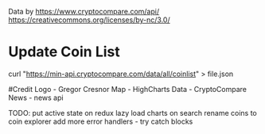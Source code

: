 Data by
https://www.cryptocompare.com/api/
https://creativecommons.org/licenses/by-nc/3.0/

# Update Coin List
curl "https://min-api.cryptocompare.com/data/all/coinlist" > file.json

#Credit
Logo - Gregor Cresnor
Map - HighCharts
Data - CryptoCompare
News - news api

TODO:
put active state on redux
lazy load charts on search
rename coins to coin explorer
add more error handlers - try catch blocks
